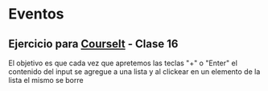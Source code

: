 # Eventos

Ejercicio para [CourseIt](https://courseit.io/) - Clase 16 <br>
---
El objetivo es que cada vez que apretemos las teclas "+" o "Enter" el contenido del input se agregue a una lista y al clickear en un elemento de la lista el mismo se borre
